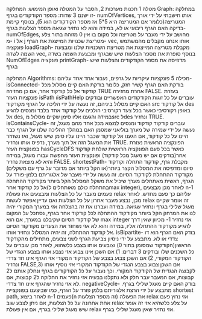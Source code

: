 מטלה 1 תכנות מערכות 2, הסבר על המטלה ואופן המימוש:
המחלקה Graph:
במחלקה זו ישנם 3 שדות:
מספר הקודקודים בגרף- numOfVertices, אותו חישבתי על ידי אורך המטריצה(כלומר אם המטריצה היא 5*5 אז מספר הקודקודים הוא 5), בנוסף קיימת בדיקה האם הגרף ריבועי או לא, במידה והוא לא נחזיר שגיאה
מספר הצלעות בגרף- numOfEdges, מחושב על ידי מעבר על מטריצה וכל מקום בו אין 0 מזוהה בתור צלע מ- i אל j 
מטריצת שכנויות המייצגת את הגרף- vec, אותו אנחנו מקבלים מהמשתמש 
פונקציה loadGraph- מקבלת מטריצה המייצגת את מטריצת השכנויות שלנו ומבצעת השמה לשדה vec, בנוסף סופרת את מספר הצלעות שיש שבגרף ומבצעת השמה בשדה NumOfEdges
פונקציה printGraph- מדפיסה את מספר הקודקודים והצלעות שיש בגרף

המחלקה Algorithms:
מכילה 5 פונקציות עיקריות על גרפים, נעבור אחד אחד עליהם-
isConnected- בודקת האם הגרף קשיר חזק, כלומר בודקת האם קיים מסלול מכל קודקוד אל כל קודקוד אחר, אם כן מחזירה TRUE אחרת מחזירה FALSE. בעזרת פונקציות העזר isPath וisPathHelp עוברים על כל זוגות הקודקודים האפשריים ובודקים האם קיים מסלול ביניהם, זה נעשה על ידי הליכה על הגרף מקודקוד src אל קודקוד des באופן רקורסיבי כאשר בכל צעד רקורסיבי הולכים על קודקוד אחד בלבד ומנסים להגיע אל des, במידה והגענו אליו סימן שקיים מסלול מsrc לdes  ונחזיר TRUE.
isContainsCycle- עוברים קודקוד קודקוד ומנסים למצוא מכל אחד מהם מעגל, זה נעשה על ידי שמירה של מערך בוליאני שמסמן האם במהלך ההליכה שלנו על הגרף כבר היינו על כל קודקוד, אם הגענו אל קודקוד שכבר היינו עליו סימן שיש מעגל, ואז נשחזר את המעגל הזה אל תוך מערך, נדפיס אותו ונחזיר TRUE. הפונקציה הראשית נעזרת בפונקצית העזר hasCycleDFS כאשר בכל פעם הפונקציה הראשית שולחת קודקוד אחר(בודקים אם יש מעגל מכל קודקוד) ופונקצית העזר מחפשת עבורו מעגל, במידה והיא לא מוצאת נחזיר FALSE.
shortestPath- מקבלת גרף, קודקוד התחלה וקודקוד סיום ומדפיסה את המסלול הקצר ביותר(או הקל ביותר אם מדובר על גרף עם משקלים) מקודקוד ההתחלת לקודקוד הסיום. זה נעשה על ידי מעבר של אלגוריתם בלמן-פורד על הגרף, ראשית מאתחלים מערך שיכיל את משקל המסלול הקל ביותר מקודקוד ההתחלה אל כל קודקוד אחר(בהתחלה כולם מאותחלים לmax integer), לאחר מכן מבצעים n-1 פעמים מעבר על כל הצלעות ומבצעים את פעולת relax עליהם כך פעם מחדש. לאחר מכן, נבצע מעבר אחרון על כל הצלעות ואם עדיין אפשר לעשות relax זה אומר שקיים מעגל שלילי בגרף ונחזיר שגיאה. במידה ועברנו את זה בהצלחה אזי במערך המקורי יהיה לנו את המרחק הקל ביותר מקודקוד ההתחלה לכל קודקוד אחר בגרף, נסתכל על המקום של קודקוד הסיום שקיבלנו במערך, אם הוא max integer אזי נחזיר 1- מכיוון שאין דרך להגיע מקודקוד ההתחלה אליו, במידה והוא לא אזי נשחזר את הצעדים מקודקוד הסיום אל קודקוד ההתחלה, זה יהיה המסלול ונחזיר אותו.
isBipartite- בודק האם הגרף הוא דו צדדי או לא. מתבצע על ידי ניסיון צביעת הגרף לשני צבעים, מתחילים מהקודקוד הראשון(הקודקוד שמסומן בתור 0) וצובעים אותו בצבע כלשהוא, לאחר מכן עוברים על כל השכנים שלו ובודקים 3 דברים: 1) אם השכן אינו צבוע אזי נצבע אותו בצבע הנגדי של הקודקוד המקורי, 2) אם השכן צבוע בצבע של הקודקוד המקורי אזי הגרף אינו חד צדדי ונחזיר FALSE,3) אם השכן צבוע בצבע הנגדי של הקודקוד המקורי אזי נוסיף אותו לקבוצה הנגדית של הקודקוד המקורי. וכך נעבור על כל הקודקודים בגרף ונחלק אותם ל2 קבוצות, אם המעבר עבר חלק ולא נתקלנו בבעיה אזי נחזיר את החלוקה ל2 קבוצות, אם לא אזי נחזיר שהגרף אינו חד צדדי.
negativeCycle- בודק האם קיים מעגל שלילי בגרף. מתבצע על ידי הרצת אלגוריתם בלמן פורד על הגרף, כמו שביצענו בפונקציית shortest path, לאחר ביצוע n-1 פעמים(n זה מספר הצלעות) את הפעולה relax אזי נרוץ פעם אחת אחרונה על כל הצלעות, אם ניתן לצבע שוב relax על צלע כלשהיא אזי זה אומר שיש מעגל שלילי בגרף, אם אין פעולת relax אזי נחזיר שאין מעגל שלילי בגרף. 
